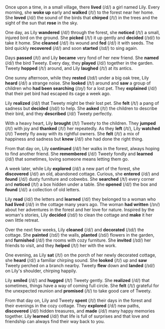 Once upon a time, in a small village, there **lived** (/d/) a girl named Lily. Every morning, she **woke up** early and **walked** (/t/) to the forest near her home. She **loved** (/d/) the sound of the birds that **chirped** (/t/) in the trees and the sight of the sun that **rose** in the sky.

One day, as Lily **wandered** (/d/) through the forest, she **noticed** (/t/) a small, injured bird on the ground. She **picked** (/t/) it up gently and **decided** (/ɪd/) to take it home. She **cleaned** (/d/) its wound and **fed** (/d/) it with seeds. The bird quickly **recovered** (/d/) and soon **started** (/ɪd/) to sing again.

Days **passed** (/t/) and Lily **became** very fond of her new friend. She **named** (/d/) the bird Tweety. Every day, they **played** (/d/) together in the garden. Tweety **hopped** (/t/) around, and Lily **laughed** (/t/) at its antics.

One sunny afternoon, while they **rested** (/ɪd/) under a big oak tree, Lily **heard** (/d/) a strange noise. She **looked** (/t/) around and **saw** a group of children who **had been searching** (/ɪŋ/) for a lost pet. They **explained** (/d/) that their pet bird had escaped its cage a week ago.

Lily **realized** (/d/) that Tweety might be their lost pet. She **felt** (/t/) a pang of sadness but **decided** (/ɪd/) to help. She **asked** (/t/) the children to describe their bird, and they **described** (/d/) Tweety perfectly.

With a heavy heart, Lily **brought** (/t/) Tweety to the children. They **jumped** (/t/) with joy and **thanked** (/t/) her repeatedly. As they **left** (/t/), Lily **watched** (/t/) Tweety fly away with its rightful owners. She **felt** (/t/) a mix of happiness and sadness but **knew** (/d/) she had done the right thing.

From that day on, Lily **continued** (/d/) her walks in the forest, always hoping to find another friend. She **remembered** (/d/) Tweety fondly and **learned** (/d/) that sometimes, loving someone means letting them go.

A week later, while Lily **explored** (/d/) a new part of the forest, she **discovered** (/d/) an old, abandoned cottage. Curious, she **entered** (/d/) and **found** (/d/) dusty furniture and cobwebs. She **searched** (/t/) every corner and **noticed** (/t/) a box hidden under a table. She **opened** (/d/) the box and **found** (/d/) a collection of old letters.

Lily **read** (/d/) the letters and **learned** (/d/) they belonged to a woman who **had lived** (/d/) in the cottage many years ago. The woman **had written** (/ɪn/) about her adventures in the forest and her love for nature. Inspired by the woman's stories, Lily **decided** (/ɪd/) to clean the cottage and **make** it her own little retreat.

Over the next few weeks, Lily **cleaned** (/d/) and **decorated** (/ɪd/) the cottage. She **painted** (/ɪd/) the walls, **planted** (/ɪd/) flowers in the garden, and **furnished** (/d/) the rooms with cozy furniture. She **invited** (/ɪd/) her friends to visit, and they **helped** (/t/) her with the work.

One evening, as Lily **sat** (/t/) on the porch of her newly decorated cottage, she **heard** (/d/) a familiar chirping sound. She **looked** (/t/) up and **saw** Tweety perched on a branch nearby. Tweety **flew** down and **landed** (/ɪd/) on Lily's shoulder, chirping happily.

Lily **smiled** (/d/) and **hugged** (/t/) Tweety gently. She **realized** (/d/) that sometimes, things have a way of coming full circle. She **felt** (/t/) grateful for the unexpected reunion and **promised** (/t/) to take good care of Tweety.

From that day on, Lily and Tweety **spent** (/t/) their days in the forest and their evenings in the cozy cottage. They **explored** (/d/) new paths, **discovered** (/d/) hidden treasures, and **made** (/d/) many happy memories together. Lily **learned** (/d/) that life is full of surprises and that love and friendship can always find their way back to you.
